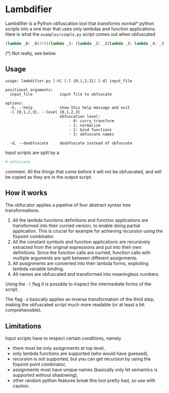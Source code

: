 # Lambdifier
Lambdifier is a Python obfuscation tool that transforms normal* python scripts into a one liner that uses only lambdas and function applications.
Here is what the `examples/simple.py` script comes out when obfuscated
```py
(lambda _0: _0(37))(lambda _1: (lambda _2: _2(lambda _3: lambda _4: _3 == _4))(lambda _5: (lambda _6: _6(lambda _7: lambda _8: _7 + _8))(lambda _9: (lambda _10: _10(print))(lambda _11: (lambda _12: _12('Hello World!'))(lambda _13: (lambda _14: _14(_11(_13)))(lambda _15: lambda _16: _16))))))
```

(\*) Not really, see below.

## Usage
```
usage: lambdifier.py [-h] [-l {0,1,2,3}] [-d] input_file

positional arguments:
  input_file            input file to obfuscate

options:
  -h, --help            show this help message and exit
  -l {0,1,2,3}, --level {0,1,2,3}
                        obfuscation level:
                            - 0: curry transform
                            - 1: normalize
                            - 2: bind functions
                            - 3: obfuscate names
                            
  -d, --deobfuscate     deobfuscate instead of obfuscate
```

Input scripts are split by a
```py
# obfuscate
```
comment. All the things that come before it will not be obfuscated, and will be copied as they are in the output script.

## How it works
The obfucator applies a pipeline of four abstract syntax tree transformations.
1. All the lambda functions definitions and function applications are transformed into their curried version, to enable doing partial application. This is crucial for example for achieving recursion using the fixpoint combinator.
2. All the constant symbols and function applications are recursively extracted from the original expressions and put into their own definitions. Since the function calls are curried, function calls with multiple arguments are split between different assignments.
3. All assignments are converted into their lambda forms, exploiting lambda variable binding.
4. All names are obfuscated and transformed into meaningless numbers.

Using the `-l` flag it is possible to inspect the intermediate forms of the script.

The flag `-d` basically applies an inverse transformation of the third step, making the obfuscated script much more readable (or at least a bit comprehensible).

## Limitations

Input scripts have to respect certain conditions, namely
- there must be only assignments at top level,
- only lambda functions are supported (who would have guessed),
- recursion is not supported, but you can get recursion by using the fixpoint point combinator,
- assignments must have unique names (basically only let semantics is supported without shadowing),
- other random python features break this tool pretty bad, so use with caution.

